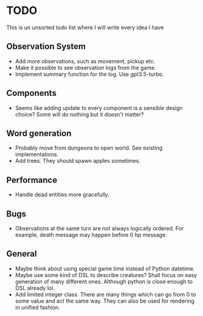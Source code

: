 # TODO

This is un unsorted todo list where I will write every idea I have

## Observation System
* Add more observations, such as movement, pickup etc.
* Make it possible to see observation logs from the game.
* Implement summary function for the log. Use gpt3.5-turbo.

## Components
* Seems like adding update to every component is a sensible design choice? Some will do nothing but it doesn't matter?

## Word generation
* Probably move from dungeons to open world. See existing implementations.
* Add trees. They should spawn apples sometimes.

## Performance
* Handle dead entities more gracefully.

## Bugs
* Observations at the same turn are not always logically ordered. For example, death message may happen before 0 hp message.

## General
* Maybe think about using special game time instead of Python datetime.
* Maybe use some kind of DSL to describe creatures? Shall focus on easy generation of many different ones. Although python is close enough to DSL already lol.
* Add limited integer class. There are many things which can go from 0 to some value and act the same way. They can also be used for rendering in unified fashion.